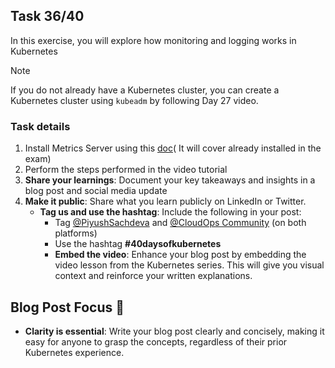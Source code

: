 ## Task 36/40

In this exercise, you will explore how monitoring and logging works in Kubernetes

> [!NOTE]
> If you do not already have a Kubernetes cluster, you can create a Kubernetes cluster using `kubeadm` by following Day 27 video.

### Task details
1. Install Metrics Server using this [doc](https://kubernetes.io/docs/tasks/debug/debug-cluster/resource-metrics-pipeline/)( It will cover already installed in the exam)
2. Perform the steps performed in the video tutorial
3. **Share your learnings**: Document your key takeaways and insights in a blog post and social media update
4. **Make it public**: Share what you learn publicly on LinkedIn or Twitter.
   - **Tag us and use the hashtag**: Include the following in your post:
     - Tag [@PiyushSachdeva](https://www.linkedin.com/in/piyush-sachdeva) and [@CloudOps Community](https://www.linkedin.com/company/thecloudopscomm) (on both platforms)
     - Use the hashtag **#40daysofkubernetes**
     - **Embed the video**: Enhance your blog post by embedding the video lesson from the Kubernetes series. This will give you visual context and reinforce your written explanations.

## Blog Post Focus 📝

- **Clarity is essential**: Write your blog post clearly and concisely, making it easy for anyone to grasp the concepts, regardless of their prior Kubernetes experience.

